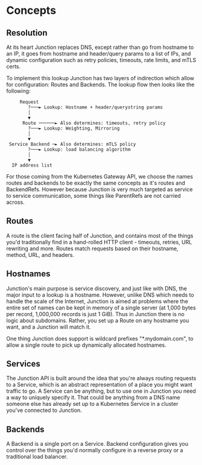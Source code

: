 # Concepts

## Resolution

At its heart Junction replaces DNS, except rather than  go from hostname to an
IP, it goes from hostname and header/query params to a list of IPs, and dynamic
configuration such as retry policies, timeouts, rate limits, and mTLS certs.

To implement this lookup Junction has two layers of indirection which allow for
configuration: Routes and Backends. The lookup flow then looks like the
following:

```
     Request                                              
        ?───► Lookup: Hostname + header/querystring params   
        │                                                 
        ▼                                                 
      Route ──────► Also determines: timeouts, retry policy
        ?───► Lookup: Weighting, Mirroring                   
        │                                                 
        ▼                                                 
 Service Backend ─► Also determines: mTLS policy           
        ?───► Lookup: load balancing algorithm               
        │                                                 
        ▼                                                 
  IP address list                                         
```

For those coming from the Kubernetes Gateway API, we choose the names routes and
backends to be exactly the same concepts as it's routes and BackendRefs. However
because Junction is very much targeted as service to service communication, some
things like ParentRefs are not carried across.

## Routes

A route is the client facing half of Junction, and contains most of the
things you'd traditionally find in a hand-rolled HTTP client - timeouts,
retries, URL rewriting and more. Routes match requests based on their
hostname, method, URL, and headers. 

## Hostnames

Junction's main purpose is service discovery, and just like with DNS, the major
input to a lookup is a hostname. However, unlike DNS which needs to handle the
scale of the Internet, Junction is aimed at problems where the entire set of
names can be kept in memory of a single server (at 1,000 bytes per record,
1,000,000 records is just 1 GiB).  Thus in Junction there is no logic about
subdomains. Rather, you set up a Route on any hostname you want, and a Junction
will match it. 

One thing Junction does support is wildcard prefixes "*.mydomain.com", to allow
a single route to pick up dynamically allocated hostnames.

## Services

The Junction API is built around the idea that you're always routing requests to
a Service, which is an abstract representation of a place you might want traffic
to go. A Service can be anything, but to use one in Junction you need a way to
uniquely specify it. That could be anything from a DNS name someone else has
already set up to a Kubernetes Service in a cluster you've connected to
Junction.

## Backends

A Backend is a single port on a Service. Backend configuration gives you
control over the things you'd normally configure in a reverse proxy or a
traditional load balancer.
